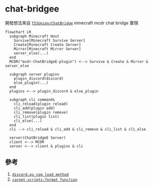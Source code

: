 # chat-bridgee

開發想法來自 [`TISUnion/ChatBridge`](https://github.com/TISUnion/ChatBridge) minecraft mcdr chat bridge 實現

```mermaid
flowchart LR
  subgraph Minecraft Host
    Survive[Minecraft Survive Server]
    Create[Minecraft Create Server]
    Mirror[Minecraft Mirror Server]
    server_else(...)
  end
  MCDR("mcdr-ChatBridgeE-plugin") <--> Survive & Create & Mirror & server_else

  subgraph server plugins
    plugin_discord(discord)
    else_plugin(...)
  end
  plugins <--> plugin_discord & else_plugin

  subgraph cli commands
    cli_reload(plugin reload)
    cli_add(plugin add)
    cli_remove(plugin remove)
    cli_list(plugin list) 
    cli_else(...)
  end
  cli --> cli_reload & cli_add & cli_remove & cli_list & cli_else

  server(ChatBridgeE Server)
  client <--> MCDR
  server <--> client & plugins & cli
```

## 參考

1. [`discord.py cog load method`](https://github.com/Rapptz/discord.py)
2. [`carpet-scripts:format function`](https://github.com/gnembon/fabric-carpet/blob/master/docs/scarpet/Full.md#formatcomponents--formatcomponents-)
